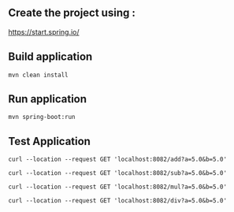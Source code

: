 ## Create the project using :

https://start.spring.io/

## Build application

``` 
mvn clean install
```

## Run application

``` 
mvn spring-boot:run
```

## Test Application
```
curl --location --request GET 'localhost:8082/add?a=5.0&b=5.0'

curl --location --request GET 'localhost:8082/sub?a=5.0&b=5.0'

curl --location --request GET 'localhost:8082/mul?a=5.0&b=5.0'

curl --location --request GET 'localhost:8082/div?a=5.0&b=5.0'


```

